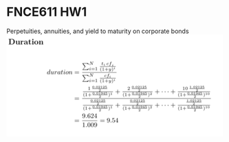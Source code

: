 # FNCE611 HW1
Perpetuities, annuities, and yield to maturity on corporate bonds
![](fnce611_hw1.png)
